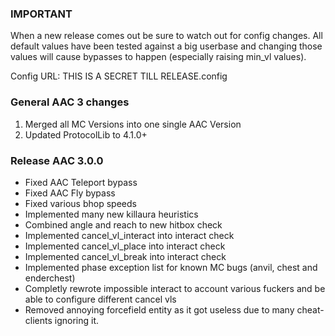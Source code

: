 ### IMPORTANT ###
When a new release comes out be sure to watch out for config changes. All default values have been tested against a big userbase and 
changing those values will cause bypasses to happen (especially raising min_vl values). 

Config URL: THIS IS A SECRET TILL RELEASE.config

### General AAC 3 changes ###

1. Merged all MC Versions into one single AAC Version
2. Updated ProtocolLib to 4.1.0+

### Release AAC 3.0.0 ###
- Fixed AAC Teleport bypass
- Fixed AAC Fly bypass
- Fixed various bhop speeds
- Implemented many new killaura heuristics
- Combined angle and reach to new hitbox check
- Implemented cancel_vl_interact into interact check 
- Implemented cancel_vl_place into interact check
- Implemented cancel_vl_break into interact check
- Implemented phase exception list for known MC bugs (anvil, chest and enderchest)
- Completly rewrote impossible interact to account various fuckers and be able to configure different cancel vls
- Removed annoying forcefield entity as it got useless due to many cheat-clients ignoring it.

